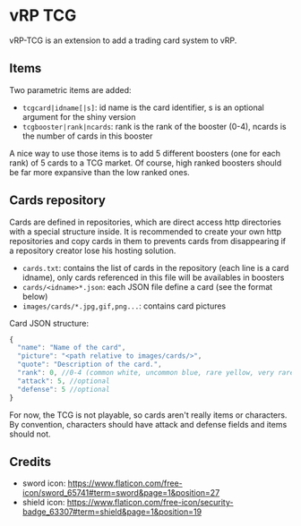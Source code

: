 # vRP TCG

vRP-TCG is an extension to add a trading card system to vRP.

## Items

Two parametric items are added:
* `tcgcard|idname[|s]`: id name is the card identifier, s is an optional argument for the shiny version
* `tcgbooster|rank|ncards`: rank is the rank of the booster (0-4), ncards is the number of cards in this booster

A nice way to use those items is to add 5 different boosters (one for each rank) of 5 cards to a TCG market.
Of course, high ranked boosters should be far more expansive than the low ranked ones.

## Cards repository

Cards are defined in repositories, which are direct access http directories with a special structure inside.
It is recommended to create your own http repositories and copy cards in them to prevents cards from disappearing if a repository creator lose his hosting solution.

* `cards.txt`: contains the list of cards in the repository (each line is a card idname), only cards referenced in this file will be availables in boosters
* `cards/<idname>*.json`: each JSON file define a card (see the format below)
* `images/cards/*.jpg,gif,png...`: contains card pictures

Card JSON structure:

```js
{
  "name": "Name of the card",
  "picture": "<path relative to images/cards/>",
  "quote": "Description of the card.",
  "rank": 0, //0-4 (common white, uncommon blue, rare yellow, very rare pink, legendary green), it also defines the rarity
  "attack": 5, //optional
  "defense": 5 //optional
}
```

For now, the TCG is not playable, so cards aren't really items or characters. By convention, characters should have attack and defense fields and items should not.

## Credits

* sword icon: https://www.flaticon.com/free-icon/sword_65741#term=sword&page=1&position=27
* shield icon: https://www.flaticon.com/free-icon/security-badge_63307#term=shield&page=1&position=19
